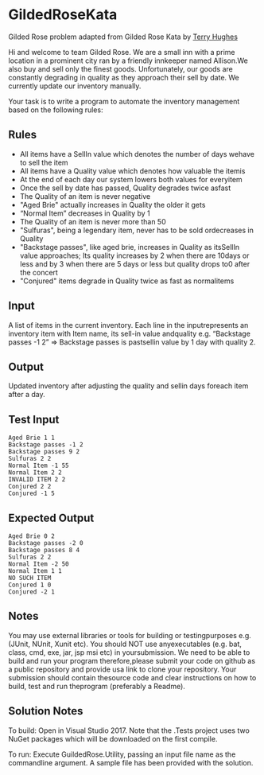 # GildedRoseKata

Gilded​ ​Rose​ ​problem​ ​adapted​ ​from​ ​Gilded​ ​Rose​ ​Kata​ ​​by​ [Terry Hughes](​​https://twitter.com/TerryHughes)

Hi​ ​and​ ​welcome​ ​to​ ​team​ ​Gilded​ ​Rose.​ ​We​ ​are​ ​a​ ​small​ ​inn​ ​with​ ​a​ ​prime​ ​location​ ​in​ ​a prominent​ ​city​ ​ran​ ​by​ ​a​ ​friendly​ ​innkeeper​ ​named​ ​Allison.​ ​We​ ​also​ ​buy​ ​and​ ​sell​ ​only​ ​the finest​ ​goods.​ ​Unfortunately,​ ​our​ ​goods​ ​are​ ​constantly​ ​degrading​ ​in​ ​quality​ ​as​ ​they​ ​approach their​ ​sell​ ​by​ ​date.​ ​We​ ​currently​ ​update​ ​our​ ​inventory​ ​manually.

Your​ ​task​ ​is​ ​to​ ​write​ ​a​ ​program​ ​to​ ​automate​ ​the​ ​inventory​ ​management​ ​based​ ​on​ ​the following​ ​rules:

## Rules

* All​ ​items​ ​have​ ​a​ ​SellIn​ ​value​ ​which​ ​denotes​ ​the​ ​number​ ​of​ ​days​ ​we​ ​have​ ​to​ ​sell​ ​the item
* All​ ​items​ ​have​ ​a​ ​Quality​ ​value​ ​which​ ​denotes​ ​how​ ​valuable​ ​the​ ​item​ ​is
* At​ ​the​ ​end​ ​of​ ​each​ ​day​ ​our​ ​system​ ​lowers​ ​both​ ​values​ ​for​ ​every​ ​item
* ​Once​ ​the​ ​sell​ ​by​ ​date​ ​has​ ​passed,​ ​Quality​ ​degrades​ ​twice​ ​as​ ​fast
* The​ ​Quality​ ​of​ ​an​ ​item​ ​is​ ​never​ ​negative
* ​"Aged​ ​Brie"​ ​actually​ ​increases​ ​in​ ​Quality​ ​the​ ​older​ ​it​ ​gets
* ​“Normal​ ​Item”​ ​decreases​ ​in​ ​Quality​ ​by​ ​1
* ​The​ ​Quality​ ​of​ ​an​ ​item​ ​is​ ​never​ ​more​ ​than​ ​50
* ​"Sulfuras",​ ​being​ ​a​ ​legendary​ ​item,​ ​never​ ​has​ ​to​ ​be​ ​sold​ ​or​ ​decreases​ ​in​ ​Quality
* "Backstage​ ​passes",​ ​like​ ​aged​ ​brie,​ ​increases​ ​in​ ​Quality​ ​as​ ​its​ ​SellIn​ ​value approaches;​ ​Its​ ​quality​ ​increases​ ​by​ ​2​ ​when​ ​there​ ​are​ ​10​ ​days​ ​or​ ​less​ ​and​ ​by​ ​3​ ​when there​ ​are​ ​5​ ​days​ ​or​ ​less​ ​but​ ​quality​ ​drops​ ​to​ ​0​ ​after​ ​the​ ​concert
* "Conjured"​ ​items​ ​degrade​ ​in​ ​Quality​ ​twice​ ​as​ ​fast​ ​as​ ​normal​ ​items

## Input
A​ ​list​ ​of​ ​items​ ​in​ ​the​ ​current​ ​inventory.​ ​Each​ ​line​ ​in​ ​the​ ​input​ ​represents​ ​an​ ​inventory item​ ​with​ ​Item​ ​name,​ ​its​ ​sell-in​ ​value​ ​and​ ​quality​ ​e.g.​ ​“Backstage​ ​passes​ ​-1​ ​2”​ ​=>​ ​Backstage passes​ ​is​ ​past​ ​sellin​ ​value​ ​by​ ​1​ ​day​ ​with​ ​quality​ ​2.

## Output
​Updated​ ​inventory​ ​after​ ​adjusting​ ​the​ ​quality​ ​and​ ​sellin​ ​days​ ​for​ ​each​ ​item​ ​after​ ​a day.

## Test Input

    Aged Brie 1 1
    Backstage​ ​passes​ ​-1​ ​2
    Backstage​ ​passes​ ​9​ ​2
    Sulfuras​ ​2​ ​2
    Normal​ ​Item​ ​-1​ ​55
    Normal​ ​Item​ ​2​ ​2
    INVALID​ ​ITEM​ ​2​ ​2
    Conjured​ ​2​ ​2
    Conjured​ ​-1​ ​5

## Expected Output

    Aged Brie 0 2
    Backstage​ ​passes​ ​-2​ ​0
    Backstage​ ​passes​ ​8​ ​4
    Sulfuras​ ​2​ ​2
    Normal​ ​Item​ ​-2​ ​50
    Normal​ ​Item​ ​1​ ​1
    NO​ ​SUCH​ ​ITEM
    Conjured​ ​1​ ​0
    Conjured​ ​-2​ ​1

## Notes
You​ ​may​ ​use​ ​external​ ​libraries​ ​or​ ​tools​ ​for​ ​building​ ​or​ ​testing​ ​purposes​ ​e.g.​ ​(JUnit,​ ​NUnit, Xunit​ ​etc).​ ​You​ ​should​ ​NOT​ ​use​ ​any​ ​executables​ ​(e.g.​ ​bat,​ ​class,​ ​cmd,​ ​exe,​ ​jar,​ ​jsp​ ​msi​ ​etc) in​ ​your​ ​submission.​ ​We​ ​need​ ​to​ ​be​ ​able​ ​to​ ​build​ ​and​ ​run​ ​your​ ​program​ ​therefore,​ ​please submit​ ​your​ ​code​ ​on​ ​github​ ​as​ ​a​ ​public​ ​repository​ ​and​ ​provide​ ​us​ ​a​ ​link​ ​to​ ​clone​ ​your repository.​ ​Your​ ​submission​ ​should​ ​contain​ ​the​ ​source​ ​code​ ​and​ ​clear​ ​instructions​ ​on​ ​how​ ​to build,​ ​test​ ​and​ ​run​ ​the​ ​program​ ​(preferably​ ​a​ ​Readme).

## Solution Notes
To build: Open in Visual Studio 2017. Note that the .Tests project uses two NuGet packages which will be downloaded on the first compile.

To run: Execute GuildedRose.Utility, passing an input file name as the commandline argument. A sample file has been provided with the solution.